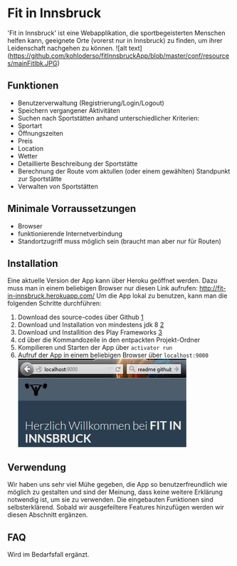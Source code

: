# Fit in Innsbruck
 'Fit in Innsbruck' ist eine Webapplikation, die sportbegeisterten Menschen helfen kann, geeignete Orte (vorerst nur in Innsbruck) zu finden, um ihrer Leidenschaft nachgehen zu können. 
 ![alt text] (https://github.com/kohloderso/fitInnsbruckApp/blob/master/conf/resources/mainFitIbk.JPG)
## Funktionen
- Benutzerverwaltung (Registrierung/Login/Logout)
- Speichern vergangener Aktivitäten
- Suchen nach Sportstätten anhand unterschiedlicher Kriterien:
 - Sportart
 - Öffnungszeiten
 - Preis
 - Location
 - Wetter
- Detaillierte Beschreibung der Sportstätte
- Berechnung der Route vom aktullen (oder einem gewählten) Standpunkt zur Sportstätte
- Verwalten von Sportstätten 
## Minimale Vorraussetzungen
- Browser
- funktionierende Internetverbindung
- Standortzugriff muss möglich sein (braucht man aber nur für Routen)
## Installation
Eine aktuelle Version der App kann über Heroku geöffnet werden. Dazu muss man in einem beliebigen Browser nur diesen Link aufrufen: http://fit-in-innsbruck.herokuapp.com/
Um die App lokal zu benutzen, kann man die folgenden Schritte durchführen:
1. Download des source-codes über Github [1]
2. Download und Installation von mindestens jdk 8 [2]
3. Download und Installition des Play Frameworks [3]
4. cd über die Kommandozeile in den entpackten Projekt-Ordner
5. Kompilieren und Starten der App über `activator run` 
6. Aufruf der App in einem beliebigen Browser über `localhost:9000` ![alt text](https://github.com/kohloderso/fitInnsbruckApp/blob/master/conf/resources/fitibk.JPG)

## Verwendung
Wir haben uns sehr viel Mühe gegeben, die App so benutzerfreundlich wie möglich zu gestalten und sind der Meinung, dass keine weitere Erklärung notwendig ist, um sie zu verwenden. Die eingebauten Funktionen sind selbsterklärend. Sobald wir ausgefeiltere Features hinzufügen werden wir diesen Abschnitt ergänzen.
## FAQ
Wird im Bedarfsfall ergänzt.

[1]: https://github.com/kohloderso/fitInnsbruckApp/
[2]: http://www.oracle.com/technetwork/java/javase/downloads/jdk8-downloads-2133151.html
[3]: https://www.playframework.com/

